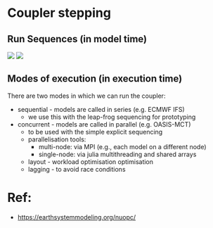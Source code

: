# Coupler stepping

## Run Sequences (in model time)
![](https://earthsystemmodeling.org/assets/images/nuopc/coupling_leapfrog.png)
![](https://earthsystemmodeling.org/assets/images/nuopc/coupling_explicit.png)

## Modes of execution (in execution time)
There are two modes in which we can run the coupler:
- sequential - models are called in series (e.g. ECMWF IFS)
    - we use this with the leap-frog sequencing for prototyping
- concurrent - models are called in parallel (e.g. OASIS-MCT)
    - to be used with the simple explicit sequencing
    - parallelisation tools:
        - multi-node: via MPI (e.g., each model on a different node)
        - single-node: via julia multithreading and shared arrays
    - layout - workload optimisation optimisation
    - lagging - to avoid race conditions


# Ref:
- https://earthsystemmodeling.org/nuopc/